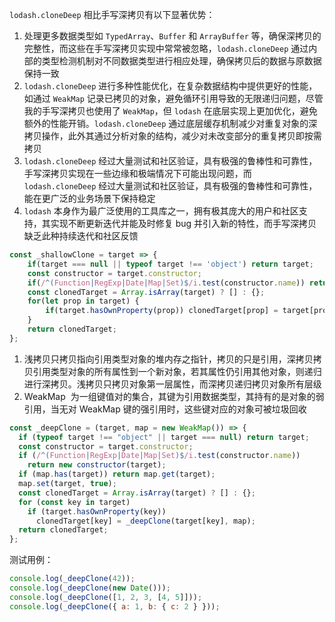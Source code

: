 `lodash.cloneDeep` 相比手写深拷贝有以下显著优势：

1. 处理更多数据类型如  `TypedArray`、`Buffer` 和 `ArrayBuffer` 等，确保深拷贝的完整性，而这些在手写深拷贝实现中常常被忽略，`lodash.cloneDeep` 通过内部的类型检测机制对不同数据类型进行相应处理，确保拷贝后的数据与原数据保持一致
2. `lodash.cloneDeep` 进行多种性能优化，在复杂数据结构中提供更好的性能，如通过 `WeakMap` 记录已拷贝的对象，避免循环引用导致的无限递归问题，尽管我的手写深拷贝也使用了 `WeakMap`，但 `lodash` 在底层实现上更加优化，避免额外的性能开销。`lodash.cloneDeep` 通过底层缓存机制减少对重复对象的深拷贝操作，此外其通过分析对象的结构，减少对未改变部分的重复拷贝即按需拷贝
3. `lodash.cloneDeep` 经过大量测试和社区验证，具有极强的鲁棒性和可靠性，手写深拷贝实现在一些边缘和极端情况下可能出现问题，而 `lodash.cloneDeep` 经过大量测试和社区验证，具有极强的鲁棒性和可靠性，能在更广泛的业务场景下保持稳定
4. `lodash` 本身作为最广泛使用的工具库之一，拥有极其庞大的用户和社区支持，其实现不断更新迭代并能及时修复 bug 并引入新的特性，而手写深拷贝缺乏此种持续迭代和社区反馈

```JavaScript
const _shallowClone = target => {
    if(target === null || typeof target !== 'object') return target;
    const constructor = target.constructor;
    if(/^(Function|RegExp|Date|Map|Set)$/i.test(constructor.name)) return target;
    const clonedTarget = Array.isArray(target) ? [] : {};
    for(let prop in target) {
        if(target.hasOwnProperty(prop)) clonedTarget[prop] = target[prop];
    }
    return clonedTarget;
};
```

1. 浅拷贝只拷贝指向引用类型对象的堆内存之指针，拷贝的只是引用，深拷贝拷贝引用类型对象的所有属性到一个新对象，若其属性仍引用其他对象，则递归进行深拷贝。浅拷贝只拷贝对象第一层属性，而深拷贝递归拷贝对象所有层级
2. WeakMap  为一组键值对的集合，其键为引用数据类型，其持有的是对象的弱引用，当无对 WeakMap 键的强引用时，这些键对应的对象可被垃圾回收

```js
const _deepClone = (target, map = new WeakMap()) => {
  if (typeof target !== "object" || target === null) return target;
  const constructor = target.constructor;
  if (/^(Function|RegExp|Date|Map|Set)$/i.test(constructor.name))
    return new constructor(target);
  if (map.has(target)) return map.get(target);
  map.set(target, true);
  const clonedTarget = Array.isArray(target) ? [] : {};
  for (const key in target)
    if (target.hasOwnProperty(key))
      clonedTarget[key] = _deepClone(target[key], map);
  return clonedTarget;
};
```

测试用例：

```js
console.log(_deepClone(42));
console.log(_deepClone(new Date()));
console.log(_deepClone([1, 2, 3, [4, 5]]));
console.log(_deepClone({ a: 1, b: { c: 2 } }));
```



